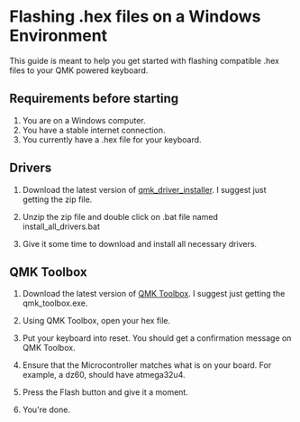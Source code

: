 # Flashing .hex files on a Windows Environment

This guide is meant to help you get started with flashing compatible
.hex files to your QMK powered keyboard. 

## Requirements before starting
1. You are on a Windows computer.
2. You have a stable internet connection.
3. You currently have a .hex file for your keyboard.

## Drivers

1. Download the latest version of [qmk_driver_installer](https://github.com/qmk/qmk_driver_installer/releases). I suggest just getting the zip file. 

2. Unzip the zip file and double click on .bat file named install_all_drivers.bat

3. Give it some time to download and install all necessary drivers.

## QMK Toolbox

1. Download the latest version of [QMK Toolbox](https://github.com/qmk/qmk_toolbox/releases). I suggest just getting the qmk_toolbox.exe.

2. Using QMK Toolbox, open your hex file.

3. Put your keyboard into reset. You should get a confirmation message on QMK Toolbox.

4. Ensure that the Microcontroller matches what is on your board. For example, a dz60, should have atmega32u4. 

5. Press the Flash button and give it a moment.

6. You're done. 

